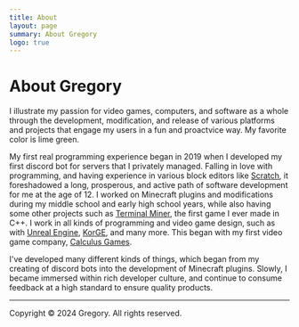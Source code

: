 ```yaml
---
title: About
layout: page
summary: About Gregory
logo: true
---
```


# About Gregory

I illustrate my passion for video games, computers, 
and software as a whole through the development, modification, 
and release of various platforms and projects that engage my users 
in a fun and proactvice way. My favorite color is lime green.

My first real programming experience began in 2019 when I developed 
my first discord bot for servers that I privately managed. Falling 
in love with programming, and having experience in various block editors 
like [Scratch](https://scratch.mit.edu), it foreshadowed a long, prosperous, and active path 
of software development for me at the age of 12. I worked on Minecraft 
plugins and modifications during my middle school and early high school years, 
while also having some other projects such as [Terminal Miner](https://github.com/gmitch215/Terminal-Miner), the first 
game I ever made in C++. I work in all kinds of programming and video game
design, such as with [Unreal Engine](https://unrealengine.com), [KorGE](https://korge.org),
and many more. This began with my first video game company, [Calculus Games](https://calcugames.xyz).

I've developed many different kinds of things, which began from my creating of discord bots into the development of Minecraft plugins. Slowly, I became immersed within rich developer culture, and continue to consume feedback at a high standard to ensure quality products.

---

Copyright © 2024 Gregory. All rights reserved.
